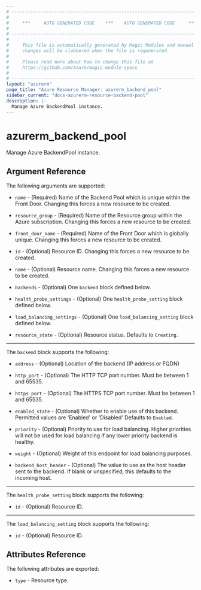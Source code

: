 ```yaml
---
# ----------------------------------------------------------------------------
#
#     ***     AUTO GENERATED CODE    ***    AUTO GENERATED CODE     ***
#
# ----------------------------------------------------------------------------
#
#     This file is automatically generated by Magic Modules and manual
#     changes will be clobbered when the file is regenerated.
#
#     Please read more about how to change this file at
#     https://github.com/Azure/magic-module-specs
#
# ----------------------------------------------------------------------------
layout: "azurerm"
page_title: "Azure Resource Manager: azurerm_backend_pool"
sidebar_current: "docs-azurerm-resource-backend-pool"
description: |-
  Manage Azure BackendPool instance.
---
```


# azurerm_backend_pool

Manage Azure BackendPool instance.


## Argument Reference

The following arguments are supported:

* `name` - (Required) Name of the Backend Pool which is unique within the Front Door. Changing this forces a new resource to be created.

* `resource_group` - (Required) Name of the Resource group within the Azure subscription. Changing this forces a new resource to be created.

* `front_door_name` - (Required) Name of the Front Door which is globally unique. Changing this forces a new resource to be created.

* `id` - (Optional) Resource ID. Changing this forces a new resource to be created.

* `name` - (Optional) Resource name. Changing this forces a new resource to be created.

* `backends` - (Optional) One `backend` block defined below.

* `health_probe_settings` - (Optional) One `health_probe_setting` block defined below.

* `load_balancing_settings` - (Optional) One `load_balancing_setting` block defined below.

* `resource_state` - (Optional) Resource status. Defaults to `Creating`.

---

The `backend` block supports the following:

* `address` - (Optional) Location of the backend (IP address or FQDN)

* `http_port` - (Optional) The HTTP TCP port number. Must be between 1 and 65535.

* `https_port` - (Optional) The HTTPS TCP port number. Must be between 1 and 65535.

* `enabled_state` - (Optional) Whether to enable use of this backend. Permitted values are 'Enabled' or 'Disabled' Defaults to `Enabled`.

* `priority` - (Optional) Priority to use for load balancing. Higher priorities will not be used for load balancing if any lower priority backend is healthy.

* `weight` - (Optional) Weight of this endpoint for load balancing purposes.

* `backend_host_header` - (Optional) The value to use as the host header sent to the backend. If blank or unspecified, this defaults to the incoming host.

---

The `health_probe_setting` block supports the following:

* `id` - (Optional) Resource ID.

---

The `load_balancing_setting` block supports the following:

* `id` - (Optional) Resource ID.

## Attributes Reference

The following attributes are exported:

* `type` - Resource type.
